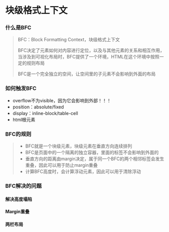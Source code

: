 # 块级格式上下文

### 什么是BFC

> BFC：Block Formatting Context，块级格式上下文
>
> BFC决定了元素如何对内容进行定位，以及与其他元素的关系和相互作用，当涉及到可视化布局时，BFC提供了一个环境，HTML在这个环境中按照一定的规则布局
>
> BFC是一个完全独立的空间，让空间里的子元素不会影响到外面的布局

### 如何触发BFC

+ overflow不为visible，因为它会影响到外部！！！
+ position：absolute/fixed
+ display：inline-block/table-cell
+ html根元素

### BFC的规则

> + BFC就是一个块级元素，块级元素在垂直方向连续排列
> + BFC是页面中的一个隔离的独立容器，里面的标签不会影响到外面的
> + 垂直方向的距离由margin决定，属于同一个BFC的两个相邻标签会发生重叠，因此可以用于防止margin重叠
> + 计算BFC高度时，会计算浮动元素，因此可以用于清除浮动

### BFC解决的问题

#### 解决高度塌陷

#### Margin重叠

#### 两栏布局

























































